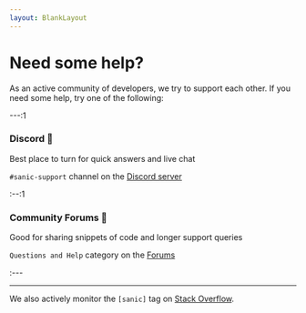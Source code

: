 ```yaml
---
layout: BlankLayout
---
```


# Need some help?

As an active community of developers, we try to support each other. If you need some help, try one of the following:

---:1

### Discord :speech_balloon:

Best place to turn for quick answers and live chat

`#sanic-support` channel on the [Discord server](https://discord.gg/FARQzAEMAA)

:--:1

### Community Forums :busts_in_silhouette:

Good for sharing snippets of code and longer support queries

`Questions and Help` category on the [Forums](https://community.sanicframework.org/c/questions-and-help/6)

:---

---

We also actively monitor the `[sanic]` tag on [Stack Overflow](https://stackoverflow.com/questions/tagged/sanic).
